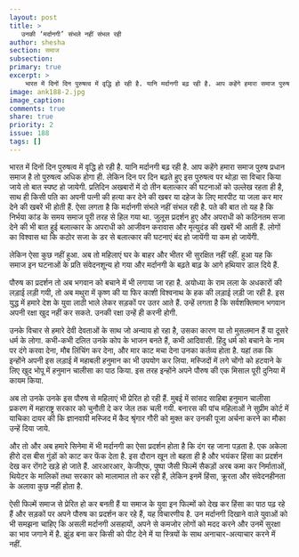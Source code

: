 ```yaml
---
layout: post
title: >
   उनकी ‘मर्दानगी’ संभले नहीं संभल रही
author: shesha
section: समाज
subsection:
primary: true
excerpt: >
    भारत में दिनों दिन पुरुषत्व में वृद्धि हो रही है. यानि मर्दानगी बढ़ रही है. आप कहेंगे हमारा समाज पुरुष प्रधान समाज है तो पुरुषत्व अधिक होगा ही. लेकिन दिन पर दिन बढ़ते हुए इस पुरुषत्व पर थोड़ा सा विचार किया जाये तो बात स्पष्ट हो जायेगी. प्रतिदिन अखबारों में दो तीन बलात्कार की घटनाओं को उल्लेख रहता ही है, ...
image: ank188-2.jpg
image_caption: 
comments: true
share: true
priority: 2
issue: 188
tags: []
---
```


भारत में दिनों दिन पुरुषत्व में वृद्धि हो रही है. यानि मर्दानगी बढ़ रही है. आप कहेंगे हमारा समाज पुरुष प्रधान समाज है तो पुरुषत्व अधिक होगा ही. लेकिन दिन पर दिन बढ़ते हुए इस पुरुषत्व पर थोड़ा सा विचार किया जाये तो बात स्पष्ट हो जायेगी.
प्रतिदिन अखबारों में दो तीन बलात्कार की घटनाओं को उल्लेख रहता ही है, साथ ही किसी पति का अपनी पत्नी की हत्या कर देने की खबर या दहेज के लिए मारपीट या जला कर मार देने की खबरें भी होती हैं. ऐसा लगता है कि मर्दानगी संभले नहीं संभल रही है. पते की बात तो यह है कि निर्भया कांड के समय समाज पूरी तरह से हिल गया था. जुलूस प्रदर्शन हुए और अपराधी को कठिनतम सजा देने की भी बात हुई बलात्कार के अपराधी को आजीवन करावास और मृत्युदंड की खबरें भी आती हैं. लोगों का विश्वास था कि कठोर सजा के डर से बलात्कार की घटनाएं बंद हो जायेंगी या कम हो जायेंगेी.

लेकिन ऐसा कुछ नहीं हुआ. अब तो महिलाएं घर के बाहर और भीतर भी सुरक्षित नहीं रहीं. हुआ यह कि समाज इन घटनाओं के प्रति संवेदनशून्य हो गया और मर्दानगी के बढ़ते बाढ़ के आगे हथियार डाल दिये हैं.

पौरुष का प्रदर्शन तो अब भगवान को बचाने में भी लगाया जा रहा है. अयोध्या के राम लला के अधकारों की लड़ाई लड़ी गयी, तो अब मथुरा में कृष्ण की या फिर काशी विश्वनाथ के हक की लड़ाई लड़ी जा रही है. इस युद्ध में हमारे देश के युवा लाठी भाले लेकर सड़कों पर उतर आते हैं. उन्हें लगता है कि सर्वशक्तिमान भगवान अपनी रक्षा खुद नहीं कर सकते. उनकी रक्षा उन्हें ही करनी होगी.

उनके विचार से हमारे देवी देवताओं के साथ जो अन्याय हो रहा है, उसका कारण या तो मुसलमान हैं या दूसरे धर्म के लोगा. कभी-कभी दलित उनके कोप के भाजन बनते हैं, कभी आदिवासी. हिंदु धर्म को बचाने के नाम पर दंगे करवा देना, मौब लिंचिंग कर देना, और मार काट मचा देना उनका कर्तव्य होता है. यहां तक कि इन्होंने अपनी इस लड़ाई में महाबली हनुमान का भी उपयोग कर लिया. मस्जिदों में लगे चोंगो को हटवाने के लिए खुद भोपू में हनुमान चालीसा का पाठ किया. इस तरह इन्होंने अपने पौरुष की एक मिसाल पूरी दुनिया में कायम किया.

अब तो उनके उनके इस पौरुष से महिलाएं भी प्रेरित हो रही हैं. मुबई में सांसद साहिबा हनुमान चालीसा प्रकरण में महाराष्ट्र सरकार को चुनौती दे कर जेल तक चली गयी. बनारस की पांच महिलाओं ने सुप्रीम कोर्ट में याचिका दायर की कि ज्ञानवापी मस्जिद में कैद श्रृंगार गौरी को मुक्त कर उनकी पूजा अर्चना करने का मौका उन्हें दिया जाये.

और तो और अब हमारे सिनेमा में भी मर्दानगी का ऐसा प्रदर्शन होता है कि दंग रह जाना पड़ता है. एक अकेला हीरो दस बीस गुंडों को काट कर फेंक देता है. इस दौरान खून तो बहता ही है और भयंकर हिंसा का प्रदर्शन देख कर रोंगटे खड़े हो जाते हैं. आरआरआर, केजीएफ, पुष्पा जैसी फिल्में सैकड़ों अरब कमा कर निर्माताओं, थियेटर के मालिकों तथा सरकार को मालामाल तो कर रही हैं, लेकिन इनमें हिंसा, क्रूरता और संवेदनहीनता के अलावा कुछ नहीं होता है.

ऐसी फिल्में समाज से प्रेरित हो कर बनती हैं या समाज के युवा इन फिल्मों को देख कर हिंसा का पाठ पढ़ रहे हैं और सड़कों पर अपने पौरुष का प्रदर्शन कर रहे हैं, यह विचारणीय है. उन मर्दानगी दिखाने वाले युवाओं को भी समझना चाहिए कि असली मर्दानगी असहायों, अपने से कमजोर लोगों को मदद करने और उनमें सुरक्षा का भाव जगाने में है. झुंड बना कर किसी को पीट देने में या स्त्रियों के साथ अनाचार-अत्याचार करने में नहीं.